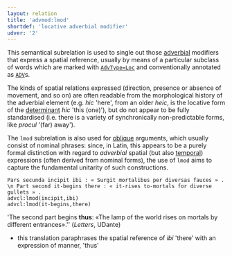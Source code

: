 ```yaml
---
layout: relation
title: 'advmod:lmod'
shortdef: 'locative adverbial modifier'
udver: '2'
---
```


This semantical subrelation is used to single out those [adverbial](la-dep/advmod) modifiers that express a spatial reference, usually by means of a particular subclass of words which are marked with [`AdvType=Loc`](la-feat/AdvType) and conventionally annotated as [`ADV`](la-pos/ADV)s.

The kinds of spatial relations expressed (direction, presence or absence of movement, and so on) are often readable from the morphological history of the adverbial element (e.g. *hic* 'here', from an older *heic*, is the locative form of the [determinant](la-pos/DET) *hic* 'this (one)'), but do not appear to be fully standardised (i.e. there is a variety of synchronically non-predictable forms, like *procul* '(far) away').

The `lmod` subrelation is also used for [oblique](la-dep/obl-lmod) arguments, which usually consist of nominal phrases: since, in Latin, this appears to be a purely formal distinction with regard to *adverbial* spatial (but also [temporal](la-dep/advmod-tmod)) expressions (often derived from nominal forms), the use of `lmod` aims to capture the fundamental unitarity of such constructions.


~~~ sdparse
Pars secunda incipit ibi : « Surgit mortalibus per diversas fauces » . \n Part second it-begins there : « it-rises to-mortals for diverse gullets » .
advcl:lmod(incipit,ibi)
advcl:lmod(it-begins,there)
~~~

'The second part begins **thus**: «The lamp of the world rises on mortals by different entrances».'' (*Letters*, UDante) 

* this translation paraphrases the spatial reference of *ibi* 'there' with an expression of manner, 'thus' 
<!-- Interlanguage links updated Út 9. května 2023, 20:03:57 CEST -->
